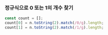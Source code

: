 ### 정규식으로 0 또는 1의 개수 찾기

```ts
const count = [];
count[0] = n.toString(2).match(/0/g).length;
count[1] = n.toString(2).match(/1/g).length;
```
